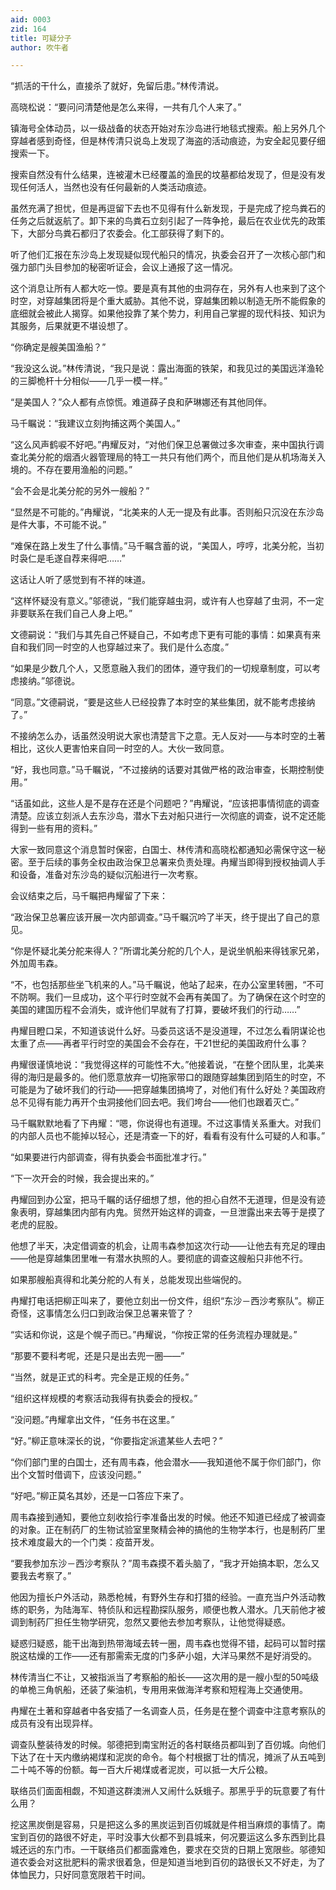 ```yaml
---
aid: 0003
zid: 164
title: 可疑分子
author: 吹牛者

---
```




  “抓活的干什么，直接杀了就好，免留后患。”林传清说。

  高晓松说：“要问问清楚他是怎么来得，一共有几个人来了。”

  镇海号全体动员，以一级战备的状态开始对东沙岛进行地毯式搜索。船上另外几个穿越者感到奇怪，但是林传清只说岛上发现了海盗的活动痕迹，为安全起见要仔细搜索一下。

  搜索自然没有什么结果，连被灌木已经覆盖的渔民的坟墓都给发现了，但是没有发现任何活人，当然也没有任何最新的人类活动痕迹。

  虽然充满了担忧，但是再逗留下去也不见得有什么新发现，于是完成了挖鸟粪石的任务之后就返航了。卸下来的鸟粪石立刻引起了一阵争抢，最后在农业优先的政策下，大部分鸟粪石都归了农委会。化工部获得了剩下的。

  听了他们汇报在东沙岛上发现疑似现代船只的情况，执委会召开了一次核心部门和强力部门头目参加的秘密听证会，会议上通报了这一情况。

  这个消息让所有人都大吃一惊。要是真有其他的虫洞存在，另外有人也来到了这个时空，对穿越集团将是个重大威胁。其他不说，穿越集团赖以制造无所不能假象的底细就会被此人揭穿。如果他投靠了某个势力，利用自己掌握的现代科技、知识为其服务，后果就更不堪设想了。

  “你确定是艘美国渔船？”

  “我没这么说。”林传清说，“我只是说：露出海面的铁架，和我见过的美国远洋渔轮的三脚桅杆十分相似——几乎一模一样。”

  “是美国人？”众人都有点惊慌。难道薛子良和萨琳娜还有其他同伴。

  马千瞩说：“我建议立刻拘捕这两个美国人。”

  “这么风声鹤唳不好吧。”冉耀反对，“对他们保卫总署做过多次审查，来中国执行调查北美分舵的烟酒火器管理局的特工一共只有他们两个，而且他们是从机场海关入境的。不存在要用渔船的问题。”

  “会不会是北美分舵的另外一艘船？”

  “显然是不可能的。”冉耀说，“北美来的人无一提及有此事。否则船只沉没在东沙岛是件大事，不可能不说。”

  “难保在路上发生了什么事情。”马千瞩含蓄的说，“美国人，哼哼，北美分舵，当初时袅仁是毛遂自荐来得吧……”

  这话让人听了感觉到有不祥的味道。

  “这样怀疑没有意义。”邬德说，“我们能穿越虫洞，或许有人也穿越了虫洞，不一定非要联系在我们自己人身上吧。”

  文德嗣说：“我们与其先自己怀疑自己，不如考虑下更有可能的事情：如果真有来自和我们同一时空的人也穿越过来了。我们是什么态度。”

  “如果是少数几个人，又愿意融入我们的团体，遵守我们的一切规章制度，可以考虑接纳。”邬德说。

  “同意。”文德嗣说，“要是这些人已经投靠了本时空的某些集团，就不能考虑接纳了。”

  不接纳怎么办，话虽然没明说大家也清楚言下之意。无人反对——与本时空的土著相比，这伙人更害怕来自同一时空的人。大伙一致同意。

  “好，我也同意。”马千瞩说，“不过接纳的话要对其做严格的政治审查，长期控制使用。”

  “话虽如此，这些人是不是存在还是个问题吧？”冉耀说，“应该把事情彻底的调查清楚。应该立刻派人去东沙岛，潜水下去对船只进行一次彻底的调查，说不定还能得到一些有用的资料。”

  大家一致同意这个消息暂时保密，白国士、林传清和高晓松都通知必需保守这一秘密。至于后续的事务全权由政治保卫总署来负责处理。冉耀当即得到授权抽调人手和设备，准备对东沙岛的疑似沉船进行一次考察。

  会议结束之后，马千瞩把冉耀留了下来：

  “政治保卫总署应该开展一次内部调查。”马千瞩沉吟了半天，终于提出了自己的意见。

  “你是怀疑北美分舵来得人？”所谓北美分舵的几个人，是说坐帆船来得钱家兄弟，外加周韦森。

  “不，也包括那些坐飞机来的人。”马千瞩说，他站了起来，在办公室里转圈，“不可不防啊。我们一旦成功，这个平行时空就不会再有美国了。为了确保在这个时空的美国的建国历程不会消失，或许他们早就有了打算，要破坏我们的行动……”

  冉耀目瞪口呆，不知道该说什么好。马委员这话不是没道理，不过怎么看阴谋论也太重了点——再者平行时空的美国会不会存在，干21世纪的美国政府什么事？

  冉耀很谨慎地说：“我觉得这样的可能性不大。”他接着说，“在整个团队里，北美来得的海归是最多的。他们愿意放弃一切拖家带口的跟随穿越集团到陌生的时空，不可能是为了破坏我们的行动——把穿越集团搞垮了，对他们有什么好处？美国政府总不见得有能力再开个虫洞接他们回去吧。我们垮台——他们也跟着灭亡。”

  马千瞩默默地看了下冉耀：“嗯，你说得也有道理。不过这事情关系重大。对我们的内部人员也不能掉以轻心，还是清查一下的好，看看有没有什么可疑的人和事。”

  “如果要进行内部调查，得有执委会书面批准才行。”

  “下一次开会的时候，我会提出来的。”

  冉耀回到办公室，把马千瞩的话仔细想了想，他的担心自然不无道理，但是没有迹象表明，穿越集团内部有内鬼。贸然开始这样的调查，一旦泄露出来去等于是摸了老虎的屁股。

  他想了半天，决定借调查的机会，让周韦森参加这次行动——让他去有充足的理由——他是穿越集团里唯一有潜水执照的人。要彻底的调查这艘船只非他不行。

  如果那艘船真得和北美分舵的人有关，总能发现出些端倪的。

  冉耀打电话把柳正叫来了，要他立刻出一份文件，组织“东沙－西沙考察队”。柳正奇怪，这事情怎么归口到政治保卫总署来管了？

  “实话和你说，这是个幌子而已。”冉耀说，“你按正常的任务流程办理就是。”

  “那要不要科考呢，还是只是出去兜一圈——”

  “当然，就是正式的科考。完全是正规的任务。”

  “组织这样规模的考察活动我得有执委会的授权。”

  “没问题。”冉耀拿出文件，“任务书在这里。”

  “好。”柳正意味深长的说，“你要指定派遣某些人去吧？”

  “你们部门里的白国士，还有周韦森，他会潜水——我知道他不属于你们部门，你出个文暂时借调下，应该没问题。”

  “好吧。”柳正莫名其妙，还是一口答应下来了。

  周韦森接到通知，要他立刻收拾行李准备出发的时候。他还不知道已经成了被调查的对象。正在制药厂的生物试验室里聚精会神的搞他的生物学本行，也是制药厂里技术难度最大的一个门类：疫苗开发。

  “要我参加东沙－西沙考察队？”周韦森摸不着头脑了，“我才开始搞本职，怎么又要我去考察了。”

  他因为擅长户外活动，熟悉枪械，有野外生存和打猎的经验。一直充当户外活动教练的职务，为陆海军、特侦队和远程勘探队服务，顺便也教人潜水。几天前他才被调到制药厂担任生物学研究，忽然又要他去参加考察队，让他觉得疑惑。

  疑惑归疑惑，能干出海到热带海域去转一圈，周韦森也觉得不错，起码可以暂时摆脱这枯燥的工作——还有那需索无度的门多萨小姐，大洋马果然不是好消受的。

  林传清当仁不让，又被指派当了考察船的船长——这次用的是一艘小型的50吨级的单桅三角帆船，还装了柴油机，专用用来做海洋考察和短程海上交通使用。

  冉耀在土著和穿越者中各安插了一名调查人员，任务是在整个调查中注意考察队的成员有没有出现异样。

  调查队整装待发的时候。邬德把到南宝附近的各村联络员都叫到了百仞城。向他们下达了在十天内缴纳褐煤和泥炭的命令。每个村根据丁壮的情况，摊派了从五吨到二十吨不等的份额。每一百大斤褐煤或者泥炭，可以抵一大斤公粮。

  联络员们面面相觑，不知道这群澳洲人又闹什么妖蛾子。那黑乎乎的玩意要了有什么用？

  挖这黑炭倒是容易，只是把这么多的黑炭运到百仞城就是件相当麻烦的事情了。南宝到百仞的路很不好走，平时没事大伙都不到县城来，何况要运这么多东西到比县城还远的东门市。一干联络员们都面露难色，要求在交货的日期上宽限些。邬德知道农委会对这批肥料的需求很着急，但是知道当地到百仞的路很长又不好走，为了体恤民力，只好同意宽限若干时间。



